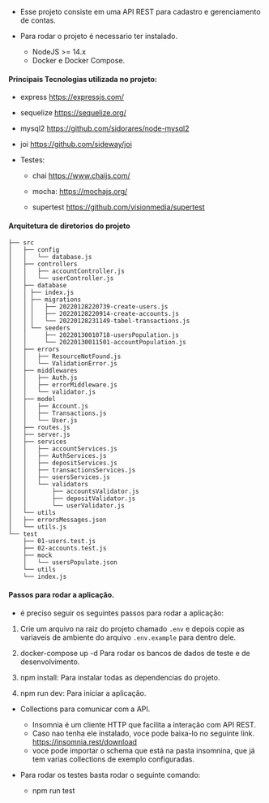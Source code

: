 - Esse projeto consiste em uma API REST para cadastro e gerenciamento de contas.

- Para rodar o projeto é necessario ter instalado.

  - NodeJS >= 14.x
  - Docker e Docker Compose.

#### Principais Tecnologias utilizada no projeto:

- express
  https://expressjs.com/

- sequelize
  https://sequelize.org/

- mysql2
  https://github.com/sidorares/node-mysql2

- joi
  https://github.com/sideway/joi

- Testes:

  - chai
    https://www.chaijs.com/

  - mocha:
    https://mochajs.org/

  - supertest
    https://github.com/visionmedia/supertest

#### Arquitetura de diretorios do projeto

```
├── src
│   ├── config
│   │   └── database.js
│   ├── controllers
│   │   ├── accountController.js
│   │   └── userController.js
│   ├── database
│   │ ├── index.js
│   │ ├── migrations
│   │ │   ├── 20220128220739-create-users.js
│   │ │   ├── 20220128220914-create-accounts.js
│   │ │   └── 20220128231149-tabel-transactions.js
│   │ └── seeders
│   │     ├── 20220130010718-usersPopulation.js
│   │     └── 20220130011501-accountPopulation.js
│   ├── errors
│   │   ├── ResourceNotFound.js
│   │   └── ValidationError.js
│   ├── middlewares
│   │   ├── Auth.js
│   │   ├── errorMiddleware.js
│   │   └── validator.js
│   ├── model
│   │   ├── Account.js
│   │   ├── Transactions.js
│   │   └── User.js
│   ├── routes.js
│   ├── server.js
│   ├── services
│   │   ├── accountServices.js
│   │   ├── AuthServices.js
│   │   ├── depositServices.js
│   │   ├── transactionsServices.js
│   │   ├── usersServices.js
│   │   └── validators
│   │       ├── accountsValidator.js
│   │       ├── depositValidator.js
│   │       └── userValidator.js
│   └── utils
│   ├── errorsMessages.json
│   └── utils.js
└── test
    ├── 01-users.test.js
    ├── 02-accounts.test.js
    ├── mock
    │   └── usersPopulate.json
    └── utils
    └── index.js
```

#### Passos para rodar a aplicação.

- é preciso seguir os seguintes passos para rodar a aplicação:

1. Crie um arquivo na raiz do projeto chamado `.env` e depois copie as variaveis de ambiente do arquivo `.env.example` para dentro dele.

2. docker-compose up -d
   Para rodar os bancos de dados de teste e de desenvolvimento.

3. npm install:
   Para instalar todas as dependencias do projeto.

4. npm run dev:
   Para iniciar a aplicação.

- Collections para comunicar com a API.

  - Insomnia é um cliente HTTP que facilita a interação com API REST.
  - Caso nao tenha ele instalado, voce pode baixa-lo no seguinte link.
    https://insomnia.rest/download
  - voce pode importar o schema que está na pasta insomnina, que já tem varias collections de exemplo configuradas.

- Para rodar os testes basta rodar o seguinte comando:
  - npm run test
